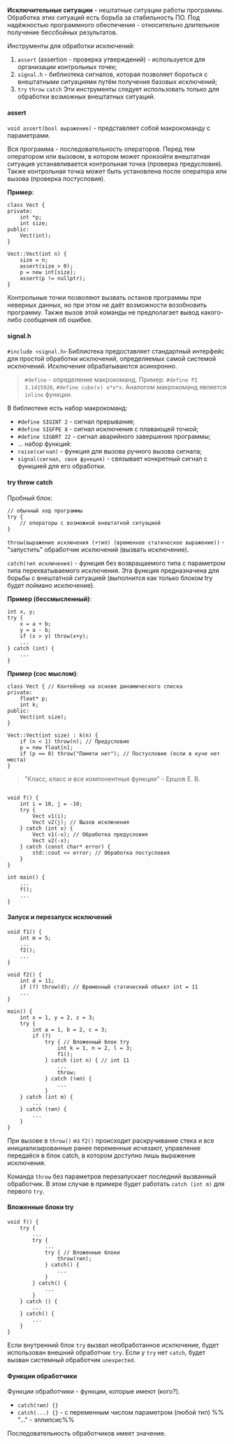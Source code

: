 **Исключительные ситуации** - нештатные ситуации работы программы. Обработка этих ситуаций есть борьба за стабильность ПО.
Под надёжностью программного обеспечения - относительно длительное получение бессбойных результатов.

Инструменты для обработки исключений:
1. `assert` (assertion - проверка утверждений) - используется для организации контрольных точек;
2. `signal.h` - библиотека сигналов, которая позволяет бороться с внештатными ситуациями путём получения базовых исключений;
3. `try` `throw` `catch`
Эти инструменты следует использовать только для обработки возможных внештатных ситуаций.

#### assert

`void assert(bool выражение)` - представляет собой макрокоманду с параметрами.

Вся программа - последовательность операторов. Перед тем оператором или вызовом, в котором может произойти внештатная ситуация устанавливается контрольная точка (проверка предусловия). Также контрольная точка может быть установлена после оператора или вызова (проверка постусловия). 

**Пример**:
```
class Vect {
private:
	int *p;
	int size;
public:
	Vect(int);
}

Vect::Vect(int n) {
	size = n;
	assert(size > 0);
	p = new int[size];
	assert(p != nullptr);
}
```
Контрольные точки позволяют вызвать останов программы при неверных данных, но при этом не даёт возможности возобновить программу. Также вызов этой команды не предполагает вывод какого-либо сообщения об ошибке.

#### signal.h

`#include <signal.h>`
Библиотека предоставляет стандартный интерфейс для простой обработки исключений, определяемых самой системой исключений. Исключения обрабатываются асинхронно.

> `#define` - определение макрокоманд. Пример: `#define PI 3.1415926`, `#define cube(x) x*x*x`. Аналогом макрокоманд является `inline` функции.

В библиотеке есть набор макрокоманд:
- `#define SIGINT 2` - сигнал прерывания;
- `#define SIGFPE 8` - сигнал исключения с плавающей точкой;
- `#define SIGBRT 22` - сигнал аварийного завершения программы;
- ...
набор функций:
- `raise(сигнал)` - функция для вызова ручного вызова сигнала;
- `signal(сигнал, своя функция)` - связывает конкретный сигнал с функцией для его обработки.

#### try throw catch

Пробный блок:
```
// обычный ход программы
try {
	// операторы с возможной внештатной ситуацией
}
```

`throw(выражение исключения (+тип) (временное статическое выражение))` - "запустить" обработчик исключений (вызвать исключение).

`catch(тип исключения)` - функция без возвращаемого типа с параметром типа перехватываемого исключения. Эта функция предназначена для борьбы с внештатной ситуацией (выполнится как только блоком try будет поймано исключение).

**Пример (бессмысленный)**:
```
int x, y;
try {
	x = a + b;
	y = a - b;
	if (x > y) throw(x+y);
	...
} catch (int) {
	...
}
```

**Пример (сос мыслом)**:
``` vector_h
class Vect { // Контейнер на основе динамического списка
private:
	float* p;
	int k;
public:
	Vect(int size);
}
```
``` vector_cpp
Vect::Vect(int size) : k(n) {
	if (n < 1) throw(n); // Предусловие
	p = new float[n];
	if (p == 0) throw("Памяти нет"); // Постусловие (если в куче нет места)
}
```

> "Класс, класс и все компонентные функции" - Ершов Е. В.

``` Source_cpp

void f() {
	int i = 10, j = -10;
	try {
		Vect v1(i);
		Vect v2(j); // Вызов исключения
	} catch (int x) {
		Vect v1(-x); // Обработка предусловия
		Vect v2(-x);
	} catch (const char* error) {
		std::cout << error; // Обработка постусловия
	}
}

int main() {
	...
	f();
	...
}
```

#### Запуск и перезапуск исключений

```
void f1() {
	int m = 5;
	...
	f2();
	...
}

void f2() {
	int d = 11;
	if (?) throw(d); // Временный статический объект int = 11
	...
}

main() {
	int x = 1, y = 2, z = 3;
	try {
		int a = 1, b = 2, c = 3;
		if (?) 
			try { // Вложенный блок try
				int k = 1, n = 2, l = 3;
				f1();
			} catch (int n) { // int 11
				...
				throw;
			} catch (тип) {
				...
			}
	} catch (int m) {
		...
	} catch (тип) {
		...
	}
}
```

При вызове в `throw()` из `f2()` происходит раскручивание стека и все инициализированные ранее переменные исчезают, управление передаёся в блок catch, в котором доступно лишь выражение исключения.

Команда `throw` без параметров перезапускает последний вызванный обработчик. В этом случае в примере будет работать `catch (int m)` для первого `try`.

#### Вложенные блоки try

```
void f() {
	try {
		...
		try {
			...
			try { // Вложенные блоки
				throw(тип);
			} catch() {
				...
			}
		} catch() {
			...
		}
	} catch () {
		...
	} catch() {
		...
	}
}
```

Если внутренний блок `try` вызвал необработанное исключение, будет использован внешний обработчик `try`. 
Если у `try` нет `catch`, будет вызван системный обработчик `unexpected`.

#### Функции обработчики

Функции обработчики - функции, которые имеют (кого?).

- `catch(тип) {}`
- `catch(...) {}` - с переменным числом параметром (любой тип) %% "..." - эллипсис%%

Последовательность обработчиков имеет значение.